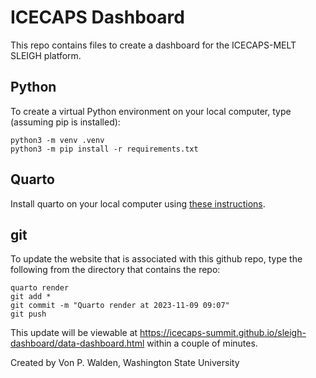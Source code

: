 # ICECAPS Dashboard

This repo contains files to create a dashboard for the ICECAPS-MELT SLEIGH platform.

## Python

To create a virtual Python environment on your local computer, type (assuming pip is installed):

```
python3 -m venv .venv
python3 -m pip install -r requirements.txt
```

## Quarto

Install quarto on your local computer using [these instructions](https://quarto.org/docs/get-started/).

## git

To update the website that is associated with this github repo, type the following from the directory that contains the repo:

```
quarto render
git add *
git commit -m "Quarto render at 2023-11-09 09:07"
git push
```

This update will be viewable at https://icecaps-summit.github.io/sleigh-dashboard/data-dashboard.html within a couple of minutes.

Created by Von P. Walden, Washington State University